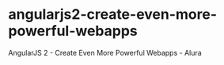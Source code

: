 # angularjs2-create-even-more-powerful-webapps
AngularJS 2 - Create Even More Powerful Webapps - Alura

